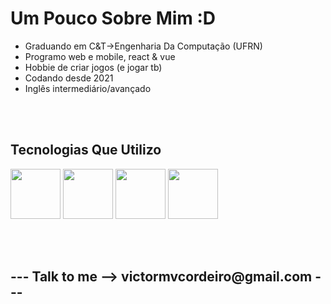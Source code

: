 <h1>Um Pouco Sobre Mim :D</h1>

<ul>
  <li>Graduando em C&T->Engenharia Da Computação (UFRN)</li>
  <li>Programo web e mobile, react & vue</li>
  <li>Hobbie de criar jogos (e jogar tb)</li>
  <li>Codando desde 2021</li>
  <li>Inglês intermediário/avançado</li>
</ul>

<br>
<br>


<h2>Tecnologias Que Utilizo</h2>
<p>

  <img src="https://cdn.jsdelivr.net/gh/devicons/devicon/icons/javascript/javascript-original.svg" width="80" height="80"/>
  <img src="https://cdn.jsdelivr.net/gh/devicons/devicon/icons/react/react-original.svg" width="80" height="80" /> 
  <img src="https://cdn.jsdelivr.net/gh/devicons/devicon/icons/vuejs/vuejs-original.svg" width="80" height="80" /> 
  <img src="https://cdn.jsdelivr.net/gh/devicons/devicon@latest/icons/cplusplus/cplusplus-original.svg" width="80" height="80" />
          
  
  
  
</p>


<br>

<br>
                    
<h2>--- Talk to me -->  victormvcordeiro@gmail.com ---</h2>

